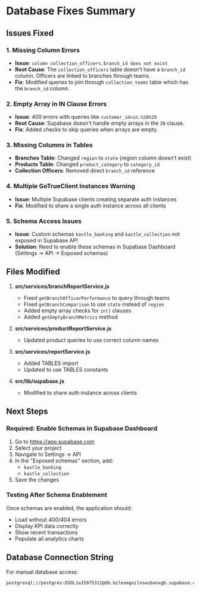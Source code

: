 # Database Fixes Summary

## Issues Fixed

### 1. Missing Column Errors
- **Issue**: `column collection_officers.branch_id does not exist`
- **Root Cause**: The `collection_officers` table doesn't have a `branch_id` column. Officers are linked to branches through teams.
- **Fix**: Modified queries to join through `collection_teams` table which has the `branch_id` column.

### 2. Empty Array in IN Clause Errors
- **Issue**: 400 errors with queries like `customer_id=in.%28%29`
- **Root Cause**: Supabase doesn't handle empty arrays in the `IN` clause.
- **Fix**: Added checks to skip queries when arrays are empty.

### 3. Missing Columns in Tables
- **Branches Table**: Changed `region` to `state` (region column doesn't exist)
- **Products Table**: Changed `product_category` to `category_id`
- **Collection Officers**: Removed direct `branch_id` reference

### 4. Multiple GoTrueClient Instances Warning
- **Issue**: Multiple Supabase clients creating separate auth instances
- **Fix**: Modified to share a single auth instance across all clients

### 5. Schema Access Issues
- **Issue**: Custom schemas `kastle_banking` and `kastle_collection` not exposed in Supabase API
- **Solution**: Need to enable these schemas in Supabase Dashboard (Settings → API → Exposed schemas)

## Files Modified

1. **src/services/branchReportService.js**
   - Fixed `getBranchOfficerPerformance` to query through teams
   - Fixed `getBranchComparison` to use `state` instead of `region`
   - Added empty array checks for `in()` clauses
   - Added `getEmptyBranchMetrics` method

2. **src/services/productReportService.js**
   - Updated product queries to use correct column names

3. **src/services/reportService.js**
   - Added TABLES import
   - Updated to use TABLES constants

4. **src/lib/supabase.js**
   - Modified to share auth instance across clients

## Next Steps

### Required: Enable Schemas in Supabase Dashboard

1. Go to https://app.supabase.com
2. Select your project
3. Navigate to Settings → API
4. In the "Exposed schemas" section, add:
   - `kastle_banking`
   - `kastle_collection`
5. Save the changes

### Testing After Schema Enablement

Once schemas are enabled, the application should:
- Load without 400/404 errors
- Display KPI data correctly
- Show recent transactions
- Populate all analytics charts

## Database Connection String

For manual database access:
```
postgresql://postgres:OSOL1a15975311@db.bzlenegoilnswsbanxgb.supabase.co:5432/postgres
```